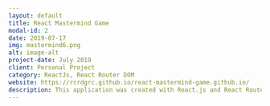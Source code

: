 ```yaml
---
layout: default
title: React Mastermind Game
modal-id: 2
date: 2019-07-17
img: mastermind6.png
alt: image-alt
project-date: July 2019
client: Personal Project
category: ReactJs, React Router DOM
website: https://rcrdgrc.github.io/react-mastermind-game.github.io/
description: This application was created with React.js and React Router DOM. It is a guessing game that relies on components passing props efficiently. Enjoy playing!
---
```

